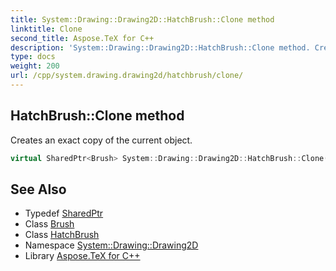 ```yaml
---
title: System::Drawing::Drawing2D::HatchBrush::Clone method
linktitle: Clone
second_title: Aspose.TeX for C++
description: 'System::Drawing::Drawing2D::HatchBrush::Clone method. Creates an exact copy of the current object in C++.'
type: docs
weight: 200
url: /cpp/system.drawing.drawing2d/hatchbrush/clone/
---
```

## HatchBrush::Clone method


Creates an exact copy of the current object.

```cpp
virtual SharedPtr<Brush> System::Drawing::Drawing2D::HatchBrush::Clone() override
```

## See Also

* Typedef [SharedPtr](../../../system/sharedptr/)
* Class [Brush](../../../system.drawing/brush/)
* Class [HatchBrush](../)
* Namespace [System::Drawing::Drawing2D](../../)
* Library [Aspose.TeX for C++](../../../)
